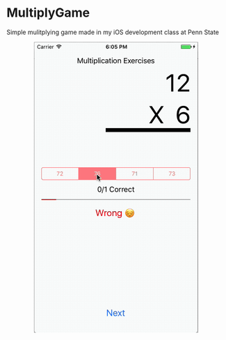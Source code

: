 # MultiplyGame
Simple mulitplying  game made in my iOS development class at Penn State


<p align="center">
  <img src="https://github.com/Julp04/MultiplyGame/blob/master/multiplygame0.gif">
</p>
